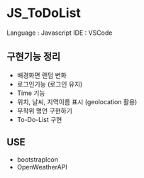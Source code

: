 # JS_ToDoList

Language : Javascript
IDE : VSCode

## 구현기능 정리

- 배경화면 랜덤 변화
- 로그인기능 (로그인 유지)
- Time 기능
- 위치, 날씨, 지역이름 표시 (geolocation 활용)
- 무작위 명언 구현하기
- To-Do-List 구현

## USE
- bootstrapIcon
- OpenWeatherAPI